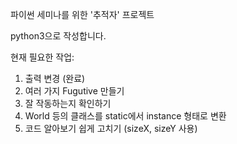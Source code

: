 ﻿파이썬 세미나를 위한 '추적자' 프로젝트

python3으로 작성합니다.


현재 필요한 작업: 

1. 출력 변경 (완료)
2. 여러 가지 Fugutive 만들기
3. 잘 작동하는지 확인하기
4. World 등의 클래스를 static에서 instance 형태로 변환
5. 코드 알아보기 쉽게 고치기 (sizeX, sizeY 사용)
